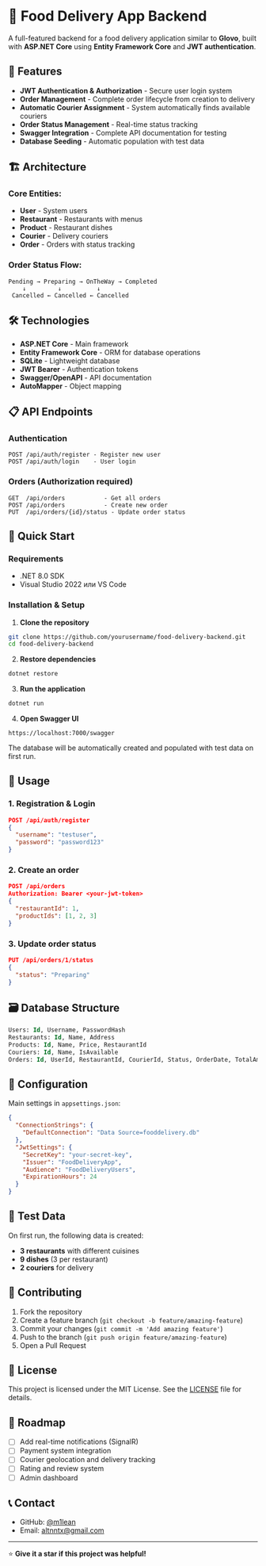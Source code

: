 # 🍔 Food Delivery App Backend

A full-featured backend for a food delivery application similar to **Glovo**, built with **ASP.NET Core** using **Entity Framework Core** and **JWT authentication**.

## 🚀 Features

- **JWT Authentication & Authorization** - Secure user login system
- **Order Management** - Complete order lifecycle from creation to delivery
- **Automatic Courier Assignment** - System automatically finds available couriers
- **Order Status Management** - Real-time status tracking
- **Swagger Integration** - Complete API documentation for testing
- **Database Seeding** - Automatic population with test data

## 🏗️ Architecture

### Core Entities:
- **User** - System users
- **Restaurant** - Restaurants with menus
- **Product** - Restaurant dishes
- **Courier** - Delivery couriers
- **Order** - Orders with status tracking

### Order Status Flow:
```
Pending → Preparing → OnTheWay → Completed
    ↓         ↓          ↓
 Cancelled ← Cancelled ← Cancelled
```

## 🛠️ Technologies

- **ASP.NET Core** - Main framework
- **Entity Framework Core** - ORM for database operations
- **SQLite** - Lightweight database
- **JWT Bearer** - Authentication tokens
- **Swagger/OpenAPI** - API documentation
- **AutoMapper** - Object mapping

## 📋 API Endpoints

### Authentication
```
POST /api/auth/register - Register new user
POST /api/auth/login    - User login
```

### Orders (Authorization required)
```
GET  /api/orders           - Get all orders
POST /api/orders           - Create new order
PUT  /api/orders/{id}/status - Update order status
```

## 🚀 Quick Start

### Requirements
- .NET 8.0 SDK
- Visual Studio 2022 или VS Code

### Installation & Setup

1. **Clone the repository**
```bash
git clone https://github.com/yourusername/food-delivery-backend.git
cd food-delivery-backend
```

2. **Restore dependencies**
```bash
dotnet restore
```

3. **Run the application**
```bash
dotnet run
```

4. **Open Swagger UI**
```
https://localhost:7000/swagger
```

The database will be automatically created and populated with test data on first run.

## 📖 Usage

### 1. Registration & Login
```json
POST /api/auth/register
{
  "username": "testuser",
  "password": "password123"
}
```

### 2. Create an order
```json
POST /api/orders
Authorization: Bearer <your-jwt-token>
{
  "restaurantId": 1,
  "productIds": [1, 2, 3]
}
```

### 3. Update order status
```json
PUT /api/orders/1/status
{
  "status": "Preparing"
}
```

## 🗃️ Database Structure

```sql
Users: Id, Username, PasswordHash
Restaurants: Id, Name, Address
Products: Id, Name, Price, RestaurantId
Couriers: Id, Name, IsAvailable
Orders: Id, UserId, RestaurantId, CourierId, Status, OrderDate, TotalAmount
```

## 🔧 Configuration

Main settings in `appsettings.json`:
```json
{
  "ConnectionStrings": {
    "DefaultConnection": "Data Source=fooddelivery.db"
  },
  "JwtSettings": {
    "SecretKey": "your-secret-key",
    "Issuer": "FoodDeliveryApp",
    "Audience": "FoodDeliveryUsers",
    "ExpirationHours": 24
  }
}
```

## 📝 Test Data

On first run, the following data is created:
- **3 restaurants** with different cuisines
- **9 dishes** (3 per restaurant)
- **2 couriers** for delivery

## 🤝 Contributing

1. Fork the repository
2. Create a feature branch (`git checkout -b feature/amazing-feature`)
3. Commit your changes (`git commit -m 'Add amazing feature'`)
4. Push to the branch (`git push origin feature/amazing-feature`)
5. Open a Pull Request

## 📄 License

This project is licensed under the MIT License. See the [LICENSE](LICENSE) file for details.

## 🎯 Roadmap

- [ ] Add real-time notifications (SignalR)
- [ ] Payment system integration
- [ ] Courier geolocation and delivery tracking
- [ ] Rating and review system
- [ ] Admin dashboard

## 📞 Contact

- GitHub: [@m1lean]([https://github.com/yourusername](https://github.com/m1lean))
- Email: altnntx@gmail.com

---

⭐ **Give it a star if this project was helpful!**

